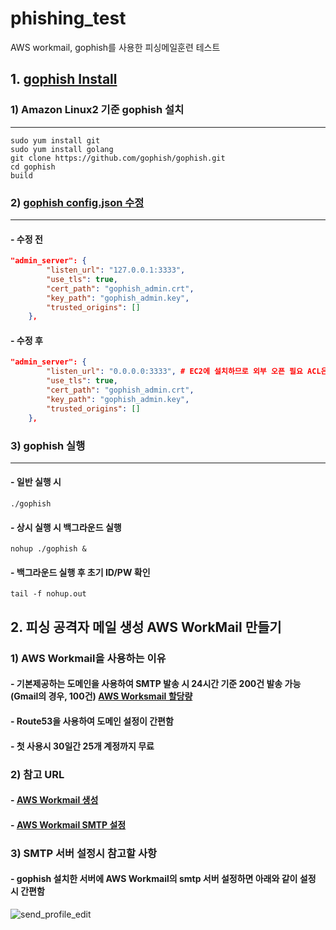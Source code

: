 # phishing_test
AWS workmail, gophish를 사용한 피싱메일훈련 테스트

## 1. [gophish Install](https://github.com/gophish/gophish)

### 1) Amazon Linux2 기준 gophish 설치
---


```
sudo yum install git
sudo yum install golang
git clone https://github.com/gophish/gophish.git
cd gophish 
build
```
### 2) [gophish config.json 수정](https://github.com/gophish/gophish/blob/master/config.json)
---
#### - 수정 전
```json
"admin_server": {
		"listen_url": "127.0.0.1:3333",
		"use_tls": true,
		"cert_path": "gophish_admin.crt",
		"key_path": "gophish_admin.key",
		"trusted_origins": []
	},
```
#### - 수정 후
```json
"admin_server": {
		"listen_url": "0.0.0.0:3333", # EC2에 설치하므로 외부 오픈 필요 ACL은 보안그룹 사용
		"use_tls": true,
		"cert_path": "gophish_admin.crt",
		"key_path": "gophish_admin.key",
		"trusted_origins": []
	},
```

### 3) gophish 실행
---
#### - 일반 실행 시 
```
./gophish
```
#### - 상시 실행 시 백그라운드 실행
```
nohup ./gophish &
```
#### - 백그라운드 실행 후 초기 ID/PW 확인
```
tail -f nohup.out
```

## 2. 피싱 공격자 메일 생성 AWS WorkMail 만들기
### 1) AWS Workmail을 사용하는 이유
#### - 기본제공하는 도메인을 사용하여 SMTP 발송 시 24시간 기준 200건 발송 가능 (Gmail의 경우, 100건) [AWS Worksmail 할당량](https://docs.aws.amazon.com/ko_kr/workmail/latest/adminguide/workmail_limits.html) 
#### - Route53을 사용하여 도메인 설정이 간편함
#### - 첫 사용시 30일간 25개 계정까지 무료

### 2) 참고 URL
#### - [AWS Workmail 생성](https://qiita.com/sugimount-a/items/bf53ddfb1478d3fa0f23)
#### - [AWS Workmail SMTP 설정](https://qiita.com/sugimount-a/items/e148731f56e7dd6a7fe8)
### 3) SMTP 서버 설정시 참고할 사항
#### - gophish 설치한 서버에 AWS Workmail의 smtp 서버 설정하면 아래와 같이 설정 시 간편함
![send_profile_edit](https://user-images.githubusercontent.com/95232424/205928317-64a93370-9843-426f-bf0d-bb2e7c47f3c0.png)
